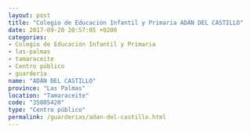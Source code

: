 ```yaml
---
layout: post
title: "Colegio de Educación Infantil y Primaria ADÁN DEL CASTILLO"
date: 2017-09-20 20:57:05 +0200
categories:
- Colegio de Educación Infantil y Primaria
- las-palmas
- tamaraceite
- Centro público
- guarderia
name: "ADÁN DEL CASTILLO"
province: "Las Palmas"
location: "Tamaraceite"
code: "35005420"
type: "Centro público"
permalink: /guarderias/adan-del-castillo.html
---
```

